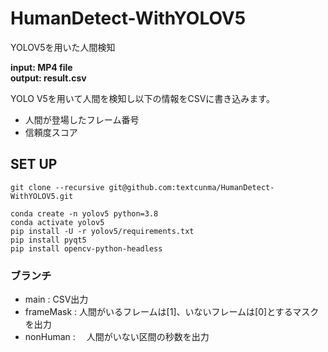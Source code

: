 # HumanDetect-WithYOLOV5
YOLOV5を用いた人間検知

**input: MP4 file** <br>
**output: result.csv**

YOLO V5を用いて人間を検知し以下の情報をCSVに書き込みます。
- 人間が登場したフレーム番号
- 信頼度スコア

## SET UP
```
git clone --recursive git@github.com:textcunma/HumanDetect-WithYOLOV5.git
```

```
conda create -n yolov5 python=3.8
conda activate yolov5
pip install -U -r yolov5/requirements.txt
pip install pyqt5
pip install opencv-python-headless
```

### ブランチ
- main : CSV出力
- frameMask : 人間がいるフレームは[1]、いないフレームは[0]とするマスクを出力
- nonHuman  : 　人間がいない区間の秒数を出力